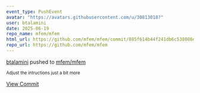 ```yaml
---
event_type: PushEvent
avatar: "https://avatars.githubusercontent.com/u/30813018?"
user: btalamini
date: 2025-06-19
repo_name: mfem/mfem
html_url: https://github.com/mfem/mfem/commit/885f614b44f241db6c538086dfe4c721de6ab611
repo_url: https://github.com/mfem/mfem
---
```


<a href='https://github.com/btalamini' target='_blank'>btalamini</a> pushed to <a href='https://github.com/mfem/mfem' target='_blank'>mfem/mfem</a>

<small>Adjust the intructions just a bit more</small>

<a href='https://github.com/mfem/mfem/commit/885f614b44f241db6c538086dfe4c721de6ab611' target='_blank'>View Commit</a>